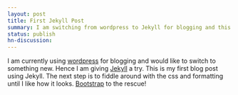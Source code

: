 ```yaml
---
layout: post
title: First Jekyll Post
summary: I am switching from wordpress to Jekyll for blogging and this is my first post.
status: publish
hn-discussion:
---
```


I am currently using [wordpress](http://joshbranchaud.wordpress.com)
for blogging and would like to switch to
something new. Hence I am giving [Jekyll](http://jekyllrb.com)
a try. This is my first blog post
using Jekyll. The next step is to fiddle around with the css and formatting
until I like how it looks.
[Bootstrap](http://twitter.github.com/bootstrap) to the rescue!

